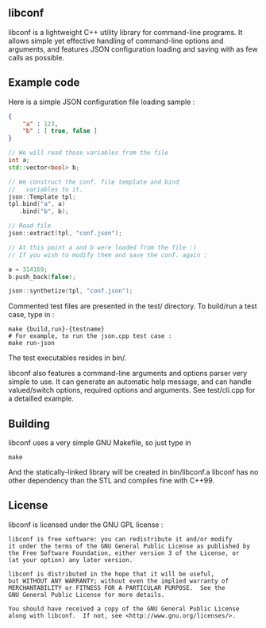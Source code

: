 ## libconf

libconf is a lightweight C++ utility library for command-line programs.
It allows simple yet effective handling of command-line options and arguments,
and features JSON configuration loading and saving with as few calls as possible.

## Example code

Here is a simple JSON configuration file loading sample :

```JSON
{
    "a" : 123,
    "b" : [ true, false ]
}
```

```C++
// We will read those variables from the file
int a;
std::vector<bool> b;

// We construct the conf. file template and bind
//   variables to it.
json::Template tpl;
tpl.bind("a", a)
   .bind("b", b);

// Read file
json::extract(tpl, "conf.json");

// At this point a and b were loaded from the file :)
// If you wish to modify them and save the conf. again :

a = 314169;
b.push_back(false);

json::synthetize(tpl, "conf.json");
```

Commented test files are presented in the test/ directory.
To build/run a test case, type in :

```shell
make {build,run}-{testname}
# For example, to run the json.cpp test case :
make run-json
```
The test executables resides in bin/.

libconf also features a command-line arguments and options parser very simple to use.
It can generate an automatic help message, and can handle valued/switch options, required
options and arguments.
See test/cli.cpp for a detailled example.

## Building

libconf uses a very simple GNU Makefile, so just type in

```shell
make
```

And the statically-linked library will be created in bin/libconf.a
libconf has no other dependency than the STL and compiles fine with C++99.

## License

libconf is licensed under the GNU GPL license :

```
libconf is free software: you can redistribute it and/or modify
it under the terms of the GNU General Public License as published by
the Free Software Foundation, either version 3 of the License, or
(at your option) any later version.

libconf is distributed in the hope that it will be useful,
but WITHOUT ANY WARRANTY; without even the implied warranty of
MERCHANTABILITY or FITNESS FOR A PARTICULAR PURPOSE.  See the
GNU General Public License for more details.

You should have received a copy of the GNU General Public License
along with libconf.  If not, see <http://www.gnu.org/licenses/>.
```